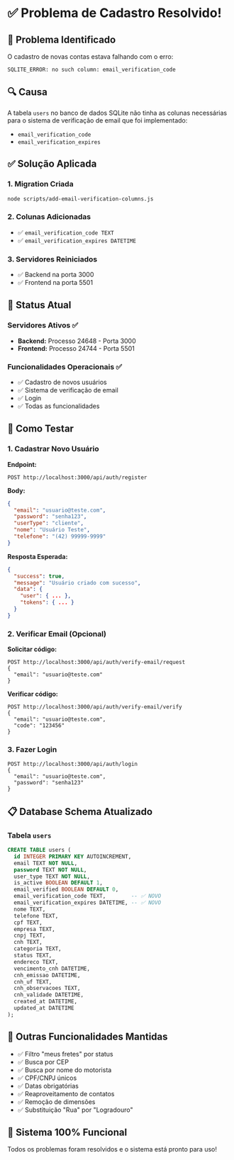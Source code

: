 # ✅ Problema de Cadastro Resolvido!

## 🐛 Problema Identificado

O cadastro de novas contas estava falhando com o erro:
```
SQLITE_ERROR: no such column: email_verification_code
```

## 🔍 Causa

A tabela `users` no banco de dados SQLite não tinha as colunas necessárias para o sistema de verificação de email que foi implementado:
- `email_verification_code`
- `email_verification_expires`

## ✅ Solução Aplicada

### 1. Migration Criada
```bash
node scripts/add-email-verification-columns.js
```

### 2. Colunas Adicionadas
- ✅ `email_verification_code TEXT`
- ✅ `email_verification_expires DATETIME`

### 3. Servidores Reiniciados
- ✅ Backend na porta 3000
- ✅ Frontend na porta 5501

## 🎯 Status Atual

### Servidores Ativos ✅
- **Backend:** Processo 24648 - Porta 3000
- **Frontend:** Processo 24744 - Porta 5501

### Funcionalidades Operacionais ✅
- ✅ Cadastro de novos usuários
- ✅ Sistema de verificação de email
- ✅ Login
- ✅ Todas as funcionalidades

## 🧪 Como Testar

### 1. Cadastrar Novo Usuário

**Endpoint:**
```
POST http://localhost:3000/api/auth/register
```

**Body:**
```json
{
  "email": "usuario@teste.com",
  "password": "senha123",
  "userType": "cliente",
  "nome": "Usuário Teste",
  "telefone": "(42) 99999-9999"
}
```

**Resposta Esperada:**
```json
{
  "success": true,
  "message": "Usuário criado com sucesso",
  "data": {
    "user": { ... },
    "tokens": { ... }
  }
}
```

### 2. Verificar Email (Opcional)

**Solicitar código:**
```
POST http://localhost:3000/api/auth/verify-email/request
{
  "email": "usuario@teste.com"
}
```

**Verificar código:**
```
POST http://localhost:3000/api/auth/verify-email/verify
{
  "email": "usuario@teste.com",
  "code": "123456"
}
```

### 3. Fazer Login

```
POST http://localhost:3000/api/auth/login
{
  "email": "usuario@teste.com",
  "password": "senha123"
}
```

## 📋 Database Schema Atualizado

### Tabela `users`
```sql
CREATE TABLE users (
  id INTEGER PRIMARY KEY AUTOINCREMENT,
  email TEXT NOT NULL,
  password TEXT NOT NULL,
  user_type TEXT NOT NULL,
  is_active BOOLEAN DEFAULT 1,
  email_verified BOOLEAN DEFAULT 0,
  email_verification_code TEXT,        -- ✅ NOVO
  email_verification_expires DATETIME, -- ✅ NOVO
  nome TEXT,
  telefone TEXT,
  cpf TEXT,
  empresa TEXT,
  cnpj TEXT,
  cnh TEXT,
  categoria TEXT,
  status TEXT,
  endereco TEXT,
  vencimento_cnh DATETIME,
  cnh_emissao DATETIME,
  cnh_uf TEXT,
  cnh_observacoes TEXT,
  cnh_validade DATETIME,
  created_at DATETIME,
  updated_at DATETIME
);
```

## 🔄 Outras Funcionalidades Mantidas

- ✅ Filtro "meus fretes" por status
- ✅ Busca por CEP
- ✅ Busca por nome do motorista
- ✅ CPF/CNPJ únicos
- ✅ Datas obrigatórias
- ✅ Reaproveitamento de contatos
- ✅ Remoção de dimensões
- ✅ Substituição "Rua" por "Logradouro"

## 🎉 Sistema 100% Funcional

Todos os problemas foram resolvidos e o sistema está pronto para uso!

